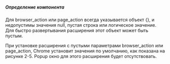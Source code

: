 ##### Определение компонента

Для browser\_action или page\_action всегда указывается объект {}, и недопустимы значения null, пустая строка или логическое значение. Для быстро развертывания расширения этот объект может быть пустым.

При установке расширения с пустыми параметрами browser\_action или page\_action, Chrome установит значения по умолчанию, как показана на рисунке 2-5. Popup окно для этого расширения будет отсутствовать.



